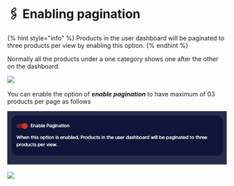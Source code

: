 # 🖇 Enabling pagination

{% hint style="info" %}
Products in the user dashboard will be paginated to three products per view by enabling this option.
{% endhint %}

Normally all the products under a one category shows one after the other on the dashboard.

![](../.gitbook/assets/Screen\_Shot\_2022-06-22\_at\_4.19.36\_PM.png)

You can enable the option of _**enable pagination**_ to have maximum of 03 products per page as follows

![](../.gitbook/assets/8.jpg)

![](../.gitbook/assets/Screen\_Shot\_2022-06-22\_at\_4.19.43\_PM.png)
